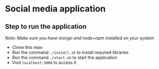 # Social media application

## Step to run the application
*Note: Make sure you have mongo and node+npm installed on your system*
* Clone this repo
* Run the command `./install.sh` to install required libraries
* Run the command `./start.sh` to start the application
* Visit `localhost:3000` to access it